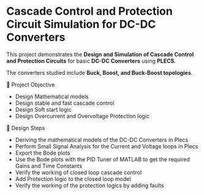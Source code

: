 # Cascade Control and Protection Circuit Simulation for DC-DC Converters



This project demonstrates the **Design and Simulation of Cascade Control and Protection Circuits** for basic **DC-DC Converters** using **PLECS**.  

The converters studied include **Buck, Boost, and Buck-Boost topologies**.





📌 Project Objective



* Design Mathematical models
* Design stable and fast cascade control
* Design Soft start logic
* Design Overcurrent and Overvoltage Protection logic



🚀 Design Steps



* Deriving the mathematical models of the DC-DC Converters in Plecs
* Perform Small Signal Analysis for the Current and Voltage loops in Plecs
* Export the Bode plots
* Use the Bode plots with the PID Tuner of MATLAB to get the required Gains and Time Constants
* Verify the working of closed loop cascade control
* Add Protection logic to the closed loop model
* Verify the working of the protection logics by adding faults



